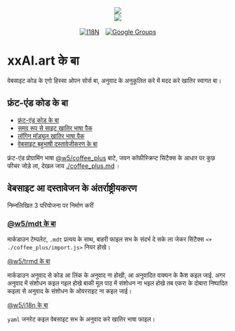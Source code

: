 <p align="center"><a href="https://xxai.art"><img src="https://cdn.jsdelivr.net/gh/xxai-art/doc/logo.svg"/></a><br/><a href="https://xxai.art"><img src="https://cdn.jsdelivr.net/gh/xxai-art/doc/xxai.svg"/></a></p><p align="center"><a href="https://github.com/xxai-art/doc#readme"><img alt="I18N" src="https://cdn.jsdelivr.net/gh/wactax/img/t.svg"/></a>　<a href="https://groups.google.com/u/0/g/xxai-art"><img alt="Google Groups" src="https://cdn.jsdelivr.net/gh/wactax/img/g-groups.svg"/></a></p>

# xxAI.art के बा

वेबसाइट कोड के एगो हिस्सा ओपन सोर्स बा, अनुवाद के अनुकूलित करे में मदद करे खातिर स्वागत बा।

## फ्रंट-एंड कोड के बा

* [फ्रंट-एंड कोड के बा](https://github.com/xxai-art/web)
* [समग्र रूप से साइट खातिर भाषा पैक](https://github.com/xxai-art/web/tree/main/i18n)
* [लॉगिन मॉड्यूल खातिर भाषा पैक](https://github.com/wacpkg/user/tree/main/ui.i18n)
* [वेबसाइट बहुभाषी दस्तावेजीकरण के बा](https://github.com/xxai-doc)

फ्रंट-एंड प्रोग्रामिंग भाषा [@w5/coffee_plus](http://npmjs.com/@w5/coffee_plus) बाटे, जवन कॉफीस्क्रिप्ट सिंटैक्स के आधार पर कुछ फीचर जोड़े ला, देखल जाय [./coffee_plus.md](./coffee_plus.md) ।

## वेबसाइट आ दस्तावेजन के अंतर्राष्ट्रीयकरण

निम्नलिखित 3 परियोजना पर निर्माण करीं

### [@w5/mdt के बा](https://www.npmjs.com/package/@w5/mdt)

मार्कडाउन टेम्पलेट, `.mdt` प्रत्यय के साथ, बाहरी फाइल सभ के संदर्भ दे सके ला जेकर सिंटैक्स `<+ ./coffee_plus/import.js>` नियर होखे।

[@w5/trmd के बा](https://www.npmjs.com/package/@w5/trmd)

मार्कडाउन अनुवाद से कोड आ लिंक के अनुवाद ना होखी, आ अनुवादित वाक्यन के कैश कइल जाई. अगर अनुवाद में संशोधन कइल गइल होखे बाकी मूल पाठ में संशोधन ना भइल होखे तब एकरा के दोबारा निष्पादित कइला से अनुवाद के संशोधन के ओवरराइट ना कइल जाई।

[@w5/i18n के बा](https://www.npmjs.com/package/@w5/i18n)

`yaml` जनरेट कइल वेबसाइट सभ के अनुवाद करे खातिर भाषा फाइल।
